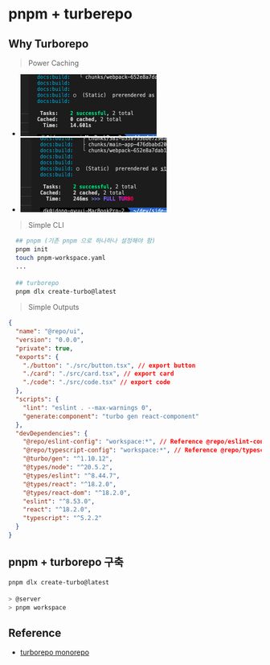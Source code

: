 # pnpm + turberepo

## Why Turborepo

> Power Caching

- ![before](./pubilc/before.png)
- ![after](./pubilc/after.png)

> Simple CLI

```sh
  ## pnpm (기존 pnpm 으로 하나하나 설정해야 함)
  pnpm init
  touch pnpm-workspace.yaml
  ...

  ## turborepo
  pnpm dlx create-turbo@latest
```

> Simple Outputs

```json
{
  "name": "@repo/ui",
  "version": "0.0.0",
  "private": true,
  "exports": {
    "./button": "./src/button.tsx", // export button
    "./card": "./src/card.tsx", // export card
    "./code": "./src/code.tsx" // export code
  },
  "scripts": {
    "lint": "eslint . --max-warnings 0",
    "generate:component": "turbo gen react-component"
  },
  "devDependencies": {
    "@repo/eslint-config": "workspace:*", // Reference @repo/eslint-config
    "@repo/typescript-config": "workspace:*", // Reference @repo/typescript-config
    "@turbo/gen": "^1.10.12",
    "@types/node": "^20.5.2",
    "@types/eslint": "^8.44.7",
    "@types/react": "^18.2.0",
    "@types/react-dom": "^18.2.0",
    "eslint": "^8.53.0",
    "react": "^18.2.0",
    "typescript": "^5.2.2"
  }
}
```

## pnpm + turborepo 구축

```sh
pnpm dlx create-turbo@latest

> @server
> pnpm workspace
```

## Reference

- <a href="https://turbo.build/repo/docs/core-concepts/monorepos"> turborepo monorepo </a>
